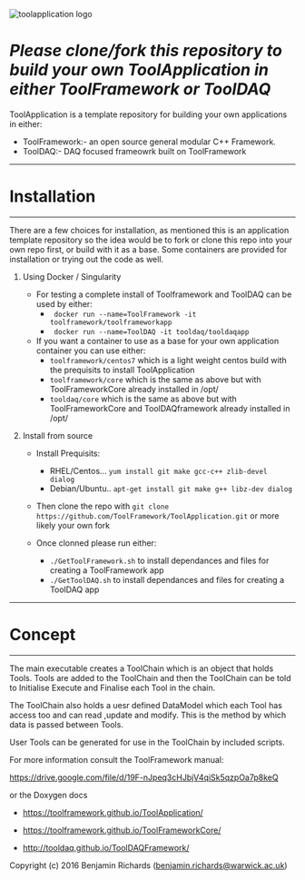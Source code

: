 ![toolapplication logo](https://user-images.githubusercontent.com/14093889/147496518-f3751cd6-0c57-4dd1-8517-3a02b61e59f5.png)

# ***Please clone/fork this repository to build your own ToolApplication in either ToolFramework or ToolDAQ***

ToolApplication is a template repository for building your own applications in either: 

  - ToolFramework:- an open source general modular C++ Framework.
  - ToolDAQ:- DAQ focused frameowrk built on ToolFramework


****************************
# Installation
****************************

There are a few choices for installation, as mentioned this is an application template repository so the idea would be to fork or clone this repo into your own repo first, or build with it as a base. Some containers are provided for installation or trying out the code as well.

1. Using Docker / Singularity

   - For testing a complete install of Toolframework and ToolDAQ can be used by either:
     - ``` docker run --name=ToolFramework -it toolframework/toolframeworkapp```
     - ``` docker run --name=ToolDAQ -it tooldaq/tooldaqapp```
   - If you want a container to use as a base for your own application container you can use either:
     - ```toolframework/centos7``` which is a light weight centos build with the prequisits to install ToolApplication
     - ```toolframework/core``` which is the same as above but with ToolFrameworkCore already installed in /opt/
     - ```tooldaq/core``` which is the same as above but with ToolFrameworkCore and ToolDAQframework already installed in /opt/

2. Install from source

   - Install Prequisits: 
     - RHEL/Centos... ``` yum install git make gcc-c++ zlib-devel dialog ```
     - Debian/Ubuntu.. ``` apt-get install git make g++ libz-dev dialog ```

   - Then clone the repo with ```git clone https://github.com/ToolFramework/ToolApplication.git``` or more likely your own fork

   - Once clonned please run either:

     - ```./GetToolFramework.sh``` to install dependances and files for creating a ToolFramework app
     - ```./GetToolDAQ.sh``` to install dependances and files for creating a ToolDAQ app


****************************
# Concept
****************************

The main executable creates a ToolChain which is an object that holds Tools. Tools are added to the ToolChain and then the ToolChain can be told to Initialise Execute and Finalise each Tool in the chain.

The ToolChain also holds a uesr defined DataModel which each Tool has access too and can read ,update and modify. This is the method by which data is passed between Tools.

User Tools can be generated for use in the ToolChain by included scripts.

For more information consult the ToolFramework manual:

https://drive.google.com/file/d/19F-nJpeq3cHJbjV4qiSk5qzpOa7p8keQ

or the Doxygen docs

- https://toolframework.github.io/ToolApplication/

- https://toolframework.github.io/ToolFrameworkCore/

- http://tooldaq.github.io/ToolDAQFramework/

Copyright (c) 2016 Benjamin Richards (benjamin.richards@warwick.ac.uk)
